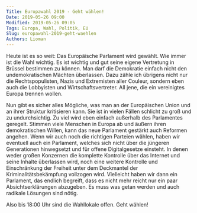 ```yaml
---
Title: Europawahl 2019 - Geht wählen!
Date: 2019-05-26 09:00
Modified: 2019-05-26 09:05
Tags: Europa, Wahl, Politik, EU
Slug: europawahl-2019-geht-waehlen
Authors: Lioman
---
```


Heute ist es so weit: Das Europäische Parlament wird gewählt.
Wie immer ist die Wahl wichtig.
Es ist wichtig und gut seine eigene Vertretung in Brüssel bestimmen zu können.
Man darf die Demokratie einfach nicht den undemokratischen Mächten überlassen.
Dazu zähle ich übrigens nicht nur die Rechtspopulisten,
Nazis und Extremisten aller Couleur, sondern eben auch die Lobbyisten und Wirtschaftsvertreter.
All jene, die ein vereinigtes Europa trennen wollen.

Nun gibt es sicher alles Mögliche,
was man an der Europäischen Union und an ihrer Struktur kritisieren kann.
Sie ist in vielen Fällen schlicht zu groß und zu undurchsichtig.
Zu viel wird eben einfach außerhalb des Parlamentes geregelt.
Stimmen viele Menschen in Europa ab und äußern ihren demokratischen Willen,
kann das neue Parlament gestärkt auch Reformen angehen.
Wenn wir auch noch die richtigen Parteien wählen, haben wir eventuell auch ein Parlament,
welches sich nicht über die jüngeren Generationen hinwegsetzt
und für offene Digitalgesetze einsteht.
In denen weder großen Konzernen die komplette Kontrolle über das Internet
und seine Inhalte überlassen wird,
noch eine weitere Kontrolle und Einschränkung der Freiheit unter dem Deckmantel
der Kriminalitätsbekämpfung vollzogen wird.
Vielleicht haben wir dann ein Parlament, das endlich begreift,
dass es nicht mehr reicht nur ein paar Absichtserklärungen abzugeben.
Es muss was getan werden und auch radikale Lösungen sind nötig.

Also bis 18:00 Uhr sind die Wahllokale offen. Geht wählen!

